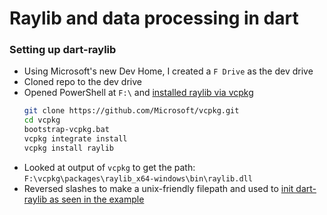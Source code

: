 # Raylib and data processing in dart

### Setting up dart-raylib
- Using Microsoft's new Dev Home, I created a `F Drive` as the dev drive
- Cloned repo to the dev drive
- Opened PowerShell at `F:\` and [installed raylib via vcpkg](https://github.com/raysan5/raylib/wiki/Working-on-Windows#installing-and-building-raylib-via-vcpkg)
    ``` sh
    git clone https://github.com/Microsoft/vcpkg.git
    cd vcpkg
    bootstrap-vcpkg.bat
    vcpkg integrate install
    vcpkg install raylib
    ```
- Looked at output of `vcpkg` to get the path: `F:\vcpkg\packages\raylib_x64-windows\bin\raylib.dll`
- Reversed slashes to make a unix-friendly filepath and used to [init dart-raylib as seen in the example](https://gitlab.com/wolfenrain/dart-raylib/-/blob/a63cea5e7b61ac62ce7181bde1f93540b1728dc3/example/lib/main.dart)
